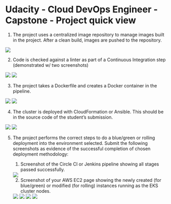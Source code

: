 # Udacity - Cloud DevOps Engineer - Capstone - Project quick view

1. The project uses a centralized image repository to manage images built in the project. After a clean build, images are pushed to the repository.
<img src="images/build_push_image_docker.png" />

2. Code is checked against a linter as part of a Continuous Integration step (demonstrated w/ two screenshots)
<img src="images/check_lint_test_app_failed.png" />
<img src="images/check_lint_success.png" />

3. The project takes a Dockerfile and creates a Docker container in the pipeline.
<img src="images/build_app_image.png" />
<img src="images/push_app_image.png" />

4. The cluster is deployed with CloudFormation or Ansible. This should be in the source code of the student’s submission.
<img src="images/aws_cloudformation_network_stack.png" />
<img src="images/aws_cloudformation_cluster_stack.png" />

5. The project performs the correct steps to do a blue/green or rolling deployment into the environment selected. Submit the following screenshots as evidence of the successful completion of chosen deployment methodology:
    1. Screenshot of the Circle CI or Jenkins pipeline showing all stages passed successfully.
    <img src="images/circleci_full_success_pipeline.png" />

    2. Screenshot of your AWS EC2 page showing the newly created (for blue/green) or modified (for rolling) instances running as the EKS cluster nodes.
    <img src="images/ec2-instances.png" />
    <img src="images/eks-cluster.png" />
    <img src="images/eks_kubectl_get_nodes.png" />
    <img src="images/rolling_success.png" />
    
   
